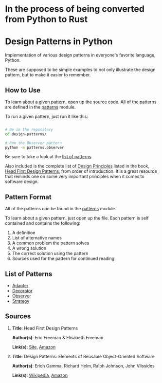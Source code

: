 # In the process of being converted from Python to Rust

Design Patterns in Python
=========================

Implementation of various design patterns in everyone's favorite language,
Python.

These are supposed to be simple examples to not only illustrate the design
pattern, but to make it easier to remember.

How to Use
----------

To learn about a given pattern, open up the source code. All of the patterns are
defined in the [patterns][patterns] module.

To run a given pattern, just run it like this:

```bash

# Be in the repository
cd design-patterns/

# Run the Observer pattern
python -m patterns.observer

```

Be sure to take a look at the [list of patterns][list].

Also included is the complete list of [Design Principles][principles] listed in
the book, [Head First Design Patterns][hfdp], from order of introduction. It is
a great resource that reminds one on some very important principles when it
comes to software design.


Pattern Format
--------------

All of the patterns can be found in the [patterns][patterns] module.

To learn about a given pattern, just open up the file. Each pattern is self
contained and contains the following:

1. A definition
2. List of alternative names
3. A common problem the pattern solves
4. A wrong solution
5. The correct solution using the pattern
6. Sources used for the pattern for continued reading

List of Patterns
----------------

* [Adapter](patterns/adapter.py)
* [Decorator](patterns/decorator.py)
* [Observer](patterns/observer.py)
* [Strategy](patterns/strategy.py)

Sources
-------
 1. **Title**: Head First Design Patterns
 
    **Author(s)**: Eric Freeman & Elisabeth Freeman
    
    **Link(s)**: [Site][hfdp], [Amazon][hfdpa]  
  

 2. **Title**: Design Patterns: Elements of Reusable Object-Oriented Software
 
    **Author(s)**: Erich Gamma, Richard Helm, Ralph Johnson, John Vlissides
    
    **Link(s)**: [Wikipedia][GoFW], [Amazon][GoFA]

[GoFA]: http://amzn.com/0201633612
[GoFW]: http://en.wikipedia.org/wiki/Design_Patterns
[list]: https://github.com/jdavis/design-patterns#list-of-patterns
[hfdp]: http://www.headfirstlabs.com/books/hfdp/
[hfdpa]: http://amzn.com/0596007124
[patterns]: https://github.com/jdavis/design-patterns/blob/master/patterns/
[principles]: https://github.com/jdavis/design-patterns/blob/master/PRINCIPLES.md
